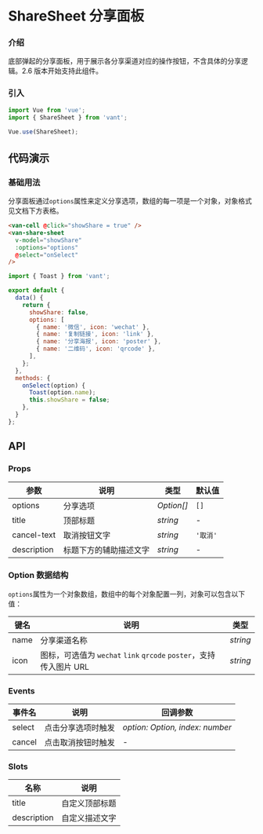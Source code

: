 # ShareSheet 分享面板

### 介绍

底部弹起的分享面板，用于展示各分享渠道对应的操作按钮，不含具体的分享逻辑。2.6 版本开始支持此组件。

### 引入

```js
import Vue from 'vue';
import { ShareSheet } from 'vant';

Vue.use(ShareSheet);
```

## 代码演示

### 基础用法

分享面板通过`options`属性来定义分享选项，数组的每一项是一个对象，对象格式见文档下方表格。

```html
<van-cell @click="showShare = true" />
<van-share-sheet
  v-model="showShare"
  :options="options"
  @select="onSelect"
/>
```

```js
import { Toast } from 'vant';

export default {
  data() {
    return {
      showShare: false,
      options: [
        { name: '微信', icon: 'wechat' },
        { name: '复制链接', icon: 'link' },
        { name: '分享海报', icon: 'poster' },
        { name: '二维码', icon: 'qrcode' },
      ],
    };
  },
  methods: {
    onSelect(option) {
      Toast(option.name);
      this.showShare = false;
    },
  }
};
```

## API

### Props

| 参数 | 说明 | 类型 | 默认值 |
|------|------|------|------|
| options | 分享选项 | *Option[]* | `[]` |
| title | 顶部标题 | *string* | - |
| cancel-text | 取消按钮文字 | *string* | `'取消'` |
| description | 标题下方的辅助描述文字 | *string* | - |

### Option 数据结构

`options`属性为一个对象数组，数组中的每个对象配置一列，对象可以包含以下值：

| 键名 | 说明 | 类型 |
|------|------|------|
| name | 分享渠道名称 | *string* |
| icon | 图标，可选值为 `wechat` `link` `qrcode` `poster`，支持传入图片 URL | *string* |

### Events

| 事件名 | 说明 | 回调参数 |
|------|------|------|
| select | 点击分享选项时触发 | *option: Option, index: number* |
| cancel | 点击取消按钮时触发 | - |

### Slots

| 名称 | 说明 |
|------|------|
| title | 自定义顶部标题 |
| description | 自定义描述文字 |
